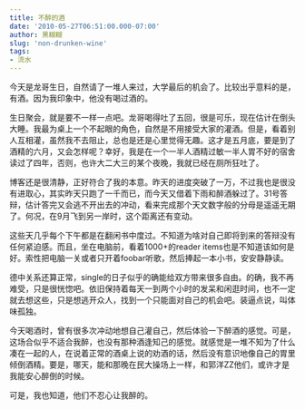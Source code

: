 ```yaml
---
title: 不醉的酒
date: '2010-05-27T06:51:00.000-07:00'
author: 黑糊糊
slug: 'non-drunken-wine'
tags:
- 流水
---
```


今天是龙哥生日，自然请了一堆人来过，大学最后的机会了。比较出乎意料的是，有酒。因为我印象中，他没有喝过酒的。

生日聚会，就是要不一样一点吧。龙哥喝得吐了五回，很是可乐，现在估计在倒头大睡。我最为桌上一个不起眼的角色，自然是不用接受大家的灌酒。但是，看着别人互相灌，虽然我不去阻止，总也是还是心里觉得无趣。这才是五月底，要是到了酒精的六月，又会怎样呢？幸好，我是在一个一半人酒精过敏一半人胃不好的宿舍读过了四年，否则，也许大二大三的某个夜晚，我就已经在厕所狂吐了。

博客还是很清静，正好符合了我的本意。昨天的进度突破了一万，不过我也是很没有进取心，其实昨天只跑了一千而已，而今天又借着下雨和醉酒躲过了。31号答辩，估计答完又会逃不开出去的冲动，看来完成那个天文数字般的分母是遥遥无期了。何况，在9月飞到另一岸时，这个距离还有变动。

这些天几乎每个下午都是在翻闲书中度过。不知道为啥对自己即将到来的答辩没有任何紧迫感。而且，坐在电脑前，看着1000+的reader items也是不知道该如何是好。索性把电脑一关或者只开着foobar听歌，然后捧起一本小书，安安静静读。

德中关系还算正常，single的日子似乎的确能给双方带来很多自由。的确，我不再难受，只是很恍惚吧。依旧保持着每天一到两个小时的发呆和闲逛时间，也不一定就去想这些，只是想逃开众人，找到一个只能面对自己的机会吧。装逼点说，叫体味孤独。

今天喝酒时，曾有很多次冲动地想自己灌自己，然后体验一下醉酒的感觉。可是，这场合似乎不适合我醉，也没有那种酒逢知己的感觉。就感觉是一堆不知为了什么凑在一起的人，在说着正常的酒桌上说的劝酒的话，然后没有意识地像自己的胃里倾倒酒精。要是，哪天，能和那晚在民大操场上一样，和郭洋ZZ他们，或许才是我能安心醉倒的时候。

可是，我也知道，他们不忍心让我醉的。
